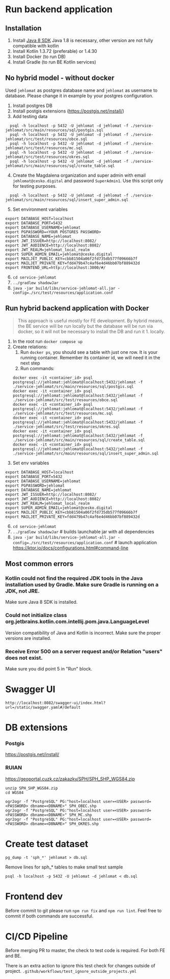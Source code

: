 # Run backend application

## Installation

1. Install [Java 8 SDK](https://www.oracle.com/java/technologies/downloads/#java8) Java 1.8 is necessary, other version are not fully compatible with kotlin
2. Install Kotlin 1.3.72 (preferable) or 1.4.30
3. Install Docker (to run DB)
4. Install Gradle (to run BE Kotlin services)

## No hybrid model - without docker

Used `jehlomat` as postgres database name and `jehlomat` as username to database. 
Please change it in example by your postgres configuration. 

1) Install postgres DB
2) Install postgis extensions (https://postgis.net/install/)
3) Add testing data

```shell
  psql -h localhost -p 5432 -U jehlomat -d jehlomat -f ./service-jehlomat/src/main/resources/sql/postgis.sql
  psql -h localhost -p 5432 -U jehlomat -d jehlomat -f ./service-jehlomat/src/test/resources/obce.sql
  psql -h localhost -p 5432 -U jehlomat -d jehlomat -f ./service-jehlomat/src/test/resources/mc.sql
  psql -h localhost -p 5432 -U jehlomat -d jehlomat -f ./service-jehlomat/src/test/resources/okres.sql
  psql -h localhost -p 5432 -U jehlomat -d jehlomat -f ./service-jehlomat/src/main/resources/sql/create_table.sql
```

4) Create the Magdalena organization and super admin with email `jehlomat@cesko.digital` and password `SuperAdmin1`. Use this script only for testing purposes.
```shell
  psql -h localhost -p 5432 -U jehlomat -d jehlomat -f ./service-jehlomat/src/main/resources/sql/insert_super_admin.sql
```
5) Set environment variables
```shell
export DATABASE_HOST=localhost
export DATABASE_PORT=5432
export DATABASE_USERNAME=jehlomat
export PGPASSWORD=<YOUR POSTGRES PASSWORD>
export DATABASE_NAME=jehlomat
export JWT_ISSUER=http://localhost:8082/
export JWT_AUDIENCE=http://localhost:8082/
export JWT_REALM=jehlomat_local_realm
export SUPER_ADMIN_EMAIL=jehlomat@cesko.digital
export MAILJET_PUBLIC_KEY=cbb81504a06f2fd735db577f09666b7f
export MAILJET_PRIVATE_KEY=fdd479b47c4af6e4d46bb07bf889432d
export FRONTEND_URL=http://localhost:3000/#/
```
6) `cd service-jehlomat` 
7) `../gradlew shadowJar` 
8) `java -jar build/libs/service-jehlomat-all.jar -config=./src/test/resources/application.conf`


## Run hybrid backend application with Docker

> This approach is useful mostly for FE development. By hybrid means, the BE service will be run locally but the database will be run via docker, so it will not be necessary to install the DB and run it 1. locally.

1. In the root run `docker compose up`
2. Create relations:
    1. Run `docker ps`, you should see a table with just one row. It is your running container. Remember its container id, we will need it in the next step
    2. Run commands:
    ```shell
    docker exec -it <container_id> psql postgresql://jehlomat:jehlomat@localhost:5432/jehlomat -f ./service-jehlomat/src/main/resources/sql/postgis.sql
    docker exec -it <container_id> psql postgresql://jehlomat:jehlomat@localhost:5432/jehlomat -f ./service-jehlomat/src/test/resources/obce.sql
    docker exec -it <container_id> psql postgresql://jehlomat:jehlomat@localhost:5432/jehlomat -f ./service-jehlomat/src/test/resources/mc.sql
    docker exec -it <container_id> psql postgresql://jehlomat:jehlomat@localhost:5432/jehlomat -f ./service-jehlomat/src/test/resources/okres.sql
    docker exec -it <container_id> psql postgresql://jehlomat:jehlomat@localhost:5432/jehlomat -f ./service-jehlomat/src/main/resources/sql/create_table.sql
    docker exec -it <container_id> psql postgresql://jehlomat:jehlomat@localhost:5432/jehlomat -f ./service-jehlomat/src/main/resources/sql/insert_super_admin.sql
    ```
3. Set env variables
```shell
export DATABASE_HOST=localhost
export DATABASE_PORT=5432
export DATABASE_USERNAME=jehlomat
export PGPASSWORD=jehlomat
export DATABASE_NAME=jehlomat
export JWT_ISSUER=http://localhost:8082/
export JWT_AUDIENCE=http://localhost:8082/
export JWT_REALM=jehlomat_local_realm
export SUPER_ADMIN_EMAIL=jehlomat@cesko.digital
export MAILJET_PUBLIC_KEY=cbb81504a06f2fd735db577f09666b7f
export MAILJET_PRIVATE_KEY=fdd479b47c4af6e4d46bb07bf889432d
```
6. `cd service-jehlomat`
7. `../gradlew shadowJar`  # builds launchable jar with all dependencies
8. `java -jar build/libs/service-jehlomat-all.jar -config=./src/test/resources/application.conf`  # launch application https://ktor.io/docs/configurations.html#command-line

## Most common errors

### Kotlin could not find the required JDK tools in the Java installation  used by Gradle. Make sure Gradle is running on a JDK, not JRE.

Make sure Java 8 SDK is installed.

### Could not initialize class org.jetbrains.kotlin.com.intellij.pom.java.LanguageLevel

Version compatibility of Java and Kotlin is incorrect. Make sure the proper versions are installed.

### Receive Error 500 on a server request and/or Relation "users" does not exist.

Make sure you did point 5 in "Run" block.

# Swagger UI

```
http://localhost:8082/swagger-ui/index.html?url=/static/swagger.yaml#/default
```

# DB extensions

### Postgis
https://postgis.net/install/

### RUIAN

https://geoportal.cuzk.cz/zakazky/SPH/SPH_SHP_WGS84.zip

```shell
unzip SPH_SHP_WGS84.zip
cd WGS84

ogr2ogr -f "PostgreSQL" PG:"host=localhost user=<USER> password=<PASSWORD> dbname=<DBNAME>" SPH_OBEC.shp
ogr2ogr -f "PostgreSQL" PG:"host=localhost user=<USER> password=<PASSWORD> dbname=<DBNAME>" SPH_MC.shp
ogr2ogr -f "PostgreSQL" PG:"host=localhost user=<USER> password=<PASSWORD> dbname=<DBNAME>" SPH_OKRES.shp
```

# Create test dataset

```shell
pg_dump -t 'sph_*' jehlomat > db.sql
```

Remove lines for sph_* tables to make small test sample

```shell
psql -h localhost -p 5432 -U jehlomat -d jehlomat < db.sql
```

# Frontend dev

Before commit to git please run `npm run fix` and `npm run lint`. Feel free to commit if both commands are successful.

# CI/CD Pipeline

Before merging PR to master, the check to test code is required. For both FE and BE.

There is an extra action to ignore this test check for changes outside of project. `.github/workflows/test_ignore_outside_projects.yml`
